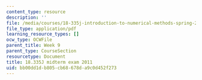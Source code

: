 ```yaml
---
content_type: resource
description: ''
file: /media/courses/18-335j-introduction-to-numerical-methods-spring-2019/bb00dd1db805cb68678da9c0d452f273_MIT18_335JS19_exam11.pdf
file_type: application/pdf
learning_resource_types: []
ocw_type: OCWFile
parent_title: Week 9
parent_type: CourseSection
resourcetype: Document
title: 18.335J midterm exam 2011
uid: bb00dd1d-b805-cb68-678d-a9c0d452f273
---
```

